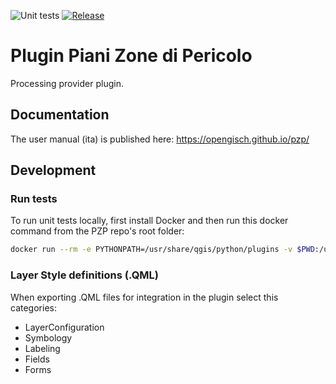 ![Unit tests](https://github.com/opengisch/pzp/actions/workflows/test.yml/badge.svg) [![Release](https://img.shields.io/github/v/release/opengisch/pzp.svg)](https://github.com/opengisch/pzp/releases)

# Plugin Piani Zone di Pericolo

Processing provider plugin.

## Documentation

The user manual (ita) is published here: https://opengisch.github.io/pzp/

## Development

### Run tests

To run unit tests locally, first install Docker and then run this docker command from the PZP repo's root folder:

```bash
docker run --rm -e PYTHONPATH=/usr/share/qgis/python/plugins -v $PWD:/usr/src -w /usr/src qgis/qgis:latest sh -c 'xvfb-run pytest'
```

### Layer Style definitions (.QML)

When exporting .QML files for integration in the plugin select this categories:

- LayerConfiguration
- Symbology
- Labeling
- Fields
- Forms
